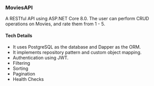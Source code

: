 ### MoviesAPI

A RESTful API using ASP.NET Core 8.0. The user can perform CRUD operations on Movies, and rate them from 1 - 5.

#### Tech Details
* It uses PostgreSQL as the database and Dapper as the ORM.
* It implements repository pattern and custom object mapping.
* Authentication using JWT.
* Filtering
* Sorting
* Pagination
* Health Checks

